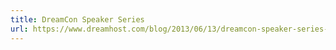 ```yaml
---
title: DreamCon Speaker Series
url: https://www.dreamhost.com/blog/2013/06/13/dreamcon-speaker-series-10-matt-felten/
---
```

